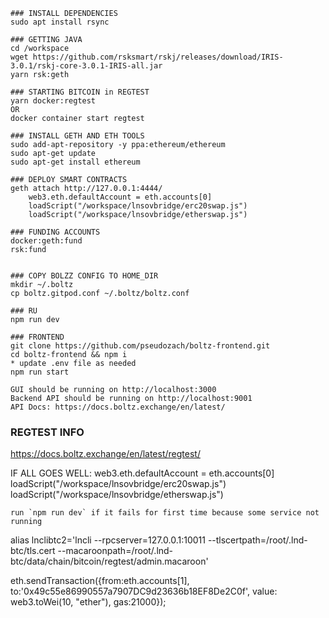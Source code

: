 ```
### INSTALL DEPENDENCIES
sudo apt install rsync

### GETTING JAVA
cd /workspace
wget https://github.com/rsksmart/rskj/releases/download/IRIS-3.0.1/rskj-core-3.0.1-IRIS-all.jar
yarn rsk:geth

### STARTING BITCOIN in REGTEST
yarn docker:regtest 
OR
docker container start regtest

### INSTALL GETH AND ETH TOOLS
sudo add-apt-repository -y ppa:ethereum/ethereum
sudo apt-get update
sudo apt-get install ethereum

### DEPLOY SMART CONTRACTS
geth attach http://127.0.0.1:4444/
    web3.eth.defaultAccount = eth.accounts[0]
    loadScript("/workspace/lnsovbridge/erc20swap.js")
    loadScript("/workspace/lnsovbridge/etherswap.js")

### FUNDING ACCOUNTS
docker:geth:fund
rsk:fund


### COPY BOLZZ CONFIG TO HOME_DIR
mkdir ~/.boltz
cp boltz.gitpod.conf ~/.boltz/boltz.conf

### RU
npm run dev

### FRONTEND
git clone https://github.com/pseudozach/boltz-frontend.git  
cd boltz-frontend && npm i  
* update .env file as needed  
npm run start  

GUI should be running on http://localhost:3000  
Backend API should be running on http://localhost:9001  
API Docs: https://docs.boltz.exchange/en/latest/
```


### REGTEST INFO
https://docs.boltz.exchange/en/latest/regtest/


IF ALL GOES WELL:
    web3.eth.defaultAccount = eth.accounts[0]
    loadScript("/workspace/lnsovbridge/erc20swap.js")
    loadScript("/workspace/lnsovbridge/etherswap.js")

    run `npm run dev` if it fails for first time because some service not running

alias lnclibtc2='lncli --rpcserver=127.0.0.1:10011 --tlscertpath=/root/.lnd-btc/tls.cert --macaroonpath=/root/.lnd-btc/data/chain/bitcoin/regtest/admin.macaroon'

eth.sendTransaction({from:eth.accounts[1], to:'0x49c55e86990557a7907DC9d23636b18EF8De2C0f', value: web3.toWei(10, "ether"), gas:21000});
 